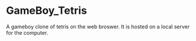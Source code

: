 # GameBoy_Tetris
 
 A gameboy clone of tetris on the web broswer. It is hosted on a local server for the computer.
